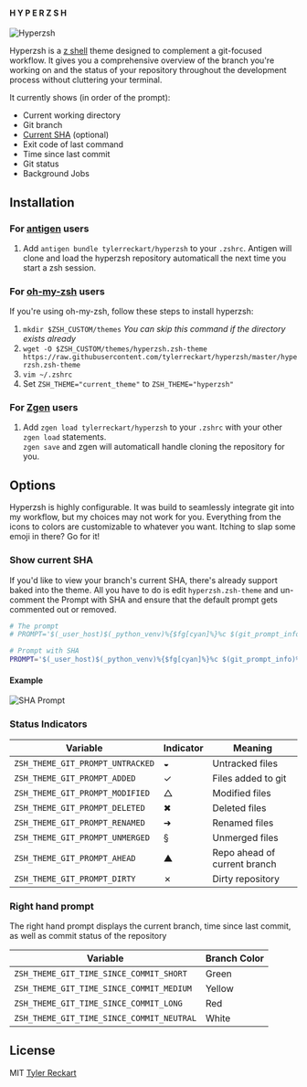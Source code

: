 #### H Y P E R Z S H  

![Hyperzsh](screenshots/demo.gif)

Hyperzsh is a [z shell](http://www.zsh.org/) theme designed to complement a git-focused workflow. It gives you a comprehensive overview of the branch you're working on and the status of your repository throughout the development process without cluttering your terminal.  

It currently shows (in order of the prompt):  
- Current working directory
- Git branch
- [Current SHA](#current_sha) (optional)
- Exit code of last command
- Time since last commit
- Git status
- Background Jobs

## Installation  
### For [antigen](https://github.com/zsh-users/antigen) users
1. Add `antigen bundle tylerreckart/hyperzsh` to your `.zshrc`. Antigen will clone and load the hyperzsh repository automaticall the next time you start a zsh session.  

### For [oh-my-zsh](http://ohmyz.sh) users  
If you're using oh-my-zsh, follow these steps to install hyperzsh:  
1. `mkdir $ZSH_CUSTOM/themes` _You can skip this command if the directory exists already_
2. `wget -O $ZSH_CUSTOM/themes/hyperzsh.zsh-theme https://raw.githubusercontent.com/tylerreckart/hyperzsh/master/hyperzsh.zsh-theme`  
3. `vim ~/.zshrc`  
4. Set `ZSH_THEME="current_theme"` to `ZSH_THEME="hyperzsh"`  

### For [Zgen](https://github.com/tarjoilija/zgen) users
1. Add `zgen load tylerreckart/hyperzsh` to your `.zshrc` with your other `zgen load` statements.  
`zgen save` and zgen will automaticall handle cloning the repository for you.  

## Options  
Hyperzsh is highly configurable. It was build to seamlessly integrate git into my workflow, but my choices may not work for you. Everything from the icons to colors are customizable to whatever you want. Itching to slap some emoji in there? Go for it!

### Show current SHA <a name="current_sha"></a>   

If you'd like to view your branch's current SHA, there's already support baked into the theme. All you have to do is edit `hyperzsh.zsh-theme` and un-comment the Prompt with SHA and ensure that the default prompt gets commented out or removed.

```zsh
# The prompt
# PROMPT='$(_user_host)$(_python_venv)%{$fg[cyan]%}%c $(git_prompt_info)%{$reset_color%}$(git_prompt_short_sha)%{$fg[magenta]%}$(_git_time_since_commit)$(git_prompt_status)${_return_status}➜ '

# Prompt with SHA
PROMPT='$(_user_host)$(_python_venv)%{$fg[cyan]%}%c $(git_prompt_info)%{$reset_color%}$(git_prompt_short_sha)%{$fg[magenta]%}$(_git_time_since_commit)$(git_prompt_status)${_return_status}➜ '
```

#### Example  

![SHA Prompt](screenshots/sha_prompt.png) 

### Status Indicators  
| Variable | Indicator | Meaning |
|----------|-----------|---------|
| `ZSH_THEME_GIT_PROMPT_UNTRACKED` | ◒ | Untracked files |
| `ZSH_THEME_GIT_PROMPT_ADDED` | ✓ | Files added to git |
| `ZSH_THEME_GIT_PROMPT_MODIFIED` | △ | Modified files |
| `ZSH_THEME_GIT_PROMPT_DELETED` | ✖ | Deleted files |
| `ZSH_THEME_GIT_PROMPT_RENAMED` | ➜ | Renamed files |
| `ZSH_THEME_GIT_PROMPT_UNMERGED` | § | Unmerged files |
| `ZSH_THEME_GIT_PROMPT_AHEAD` | ▲ | Repo ahead of current branch |
| `ZSH_THEME_GIT_PROMPT_DIRTY` | ✗ | Dirty repository |

### Right hand prompt  
The right hand prompt displays the current branch, time since last commit, as well as commit status of the repository  

| Variable | Branch Color |
|----------|--------------|
| `ZSH_THEME_GIT_TIME_SINCE_COMMIT_SHORT` | Green |
| `ZSH_THEME_GIT_TIME_SINCE_COMMIT_MEDIUM` | Yellow |
| `ZSH_THEME_GIT_TIME_SINCE_COMMIT_LONG`  | Red |
| `ZSH_THEME_GIT_TIME_SINCE_COMMIT_NEUTRAL` | White |

## License
MIT [Tyler Reckart](https://github.com/tylerreckart)
